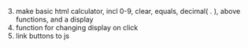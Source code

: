 <!-- 1. make sum, subtract, multiply and divide functions -->
<!-- 2. make operate function, parameters = operater, num1, num2 -->
3. make basic html calculator, incl 0-9, clear, equals, decimal( . ), above functions, and a display
4. function for changing display on click
5. link buttons to js